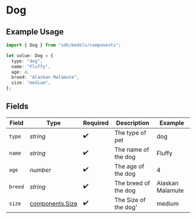 # Dog

## Example Usage

```typescript
import { Dog } from "sdk/models/components";

let value: Dog = {
  type: "dog",
  name: "Fluffy",
  age: 4,
  breed: "Alaskan Malamute",
  size: "medium",
};
```

## Fields

| Field                                              | Type                                               | Required                                           | Description                                        | Example                                            |
| -------------------------------------------------- | -------------------------------------------------- | -------------------------------------------------- | -------------------------------------------------- | -------------------------------------------------- |
| `type`                                             | *string*                                           | :heavy_check_mark:                                 | The type of pet                                    | dog                                                |
| `name`                                             | *string*                                           | :heavy_check_mark:                                 | The name of the dog                                | Fluffy                                             |
| `age`                                              | *number*                                           | :heavy_check_mark:                                 | The age of the dog                                 | 4                                                  |
| `breed`                                            | *string*                                           | :heavy_check_mark:                                 | The breed of the dog                               | Alaskan Malamute                                   |
| `size`                                             | [components.Size](../../models/components/size.md) | :heavy_check_mark:                                 | The Size of the dog'                               | medium                                             |